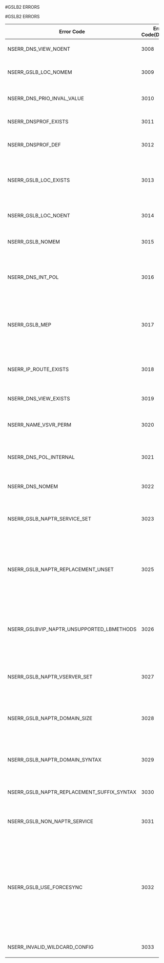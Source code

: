 #GSLB2 ERRORS

#GSLB2 ERRORS



<table><thead><tr><th>Error Code</th><th>Error Code(Decimal)</th><th>Error Code(Hex)</th><th>Error Message</th></tr></thead><tbody><tr><td>NSERR_DNS_VIEW_NOENT</td><td>3008</td><td>0xbc0</td><td>DNS View does not exist</td><tr><tr><td>NSERR_GSLB_LOC_NOMEM</td><td>3009</td><td>0xbc1</td><td>Memory allocation for location failed.</td><tr><tr><td>NSERR_DNS_PRIO_INVAL_VALUE</td><td>3010</td><td>0xbc2</td><td>Cannot bind DNS Policy with priority > 65535</td><tr><tr><td>NSERR_DNSPROF_EXISTS</td><td>3011</td><td>0xbc3</td><td>DNS Profile already exists.</td><tr><tr><td>NSERR_DNSPROF_DEF</td><td>3012</td><td>0xbc4</td><td>Cannot remove default DNS Profile.</td><tr><tr><td>NSERR_GSLB_LOC_EXISTS</td><td>3013</td><td>0xbc5</td><td>Custom Location Overlaps with an already existing location.</td><tr><tr><td>NSERR_GSLB_LOC_NOENT</td><td>3014</td><td>0xbc6</td><td>Custom Location does not exist.</td><tr><tr><td>NSERR_GSLB_NOMEM</td><td>3015</td><td>0xbc7</td><td>Not enough memory for GSLB operation.</td><tr><tr><td>NSERR_DNS_INT_POL</td><td>3016</td><td>0xbc8</td><td>Internal Policy is not allowed to bind if builtin parameter is not set with any value.</td><tr><tr><td>NSERR_GSLB_MEP</td><td>3017</td><td>0xbc9</td><td>Cannot enable MEP (Network Metric / Persistency Exchange) on a Child Site.</td><tr><tr><td>NSERR_IP_ROUTE_EXISTS</td><td>3018</td><td>0xbca</td><td>Host route enabled on this IP, cannot be used for GSLB Site IP.</td><tr><tr><td>NSERR_DNS_VIEW_EXISTS</td><td>3019</td><td>0xbcb</td><td>DNS View already exists</td><tr><tr><td>NSERR_NAME_VSVR_PERM</td><td>3020</td><td>0xbcc</td><td>Operation not permitted on a Vserver based Nameserver.</td><tr><tr><td>NSERR_DNS_POL_INTERNAL</td><td>3021</td><td>0xbcd</td><td>Cannot remove or unbind internal DNS policy</td><tr><tr><td>NSERR_DNS_NOMEM</td><td>3022</td><td>0xbce</td><td>Not enough memory for DNS Operation</td><tr><tr><td>NSERR_GSLB_NAPTR_SERVICE_SET</td><td>3023</td><td>0xbcf</td><td>Setting of these parameters on naptr gslb service is not allowed</td><tr><tr><td>NSERR_GSLB_NAPTR_REPLACEMENT_UNSET</td><td>3025</td><td>0xbd1</td><td>Unsetting of naptr replacement is not allowed if the gslb service is bound to gslb vserver of NAPTR dnsrectype.</td><tr><tr><td>NSERR_GSLBVIP_NAPTR_UNSUPPORTED_LBMETHODS</td><td>3026</td><td>0xbd2</td><td>GSLB vserver having NAPTR services can have only CUSTOM LOAD as lb method.</td><tr><tr><td>NSERR_GSLB_NAPTR_VSERVER_SET</td><td>3027</td><td>0xbd3</td><td>Setting of these parameters on natpr gslb vserver is not allowed.</td><tr><tr><td>NSERR_GSLB_NAPTR_DOMAIN_SIZE</td><td>3028</td><td>0xbd4</td><td>NAPTR domain cannot be created - name length exceeds maximum</td><tr><tr><td>NSERR_GSLB_NAPTR_DOMAIN_SYNTAX</td><td>3029</td><td>0xbd5</td><td>NAPTR domain cannot be created - name is invalid</td><tr><tr><td>NSERR_GSLB_NAPTR_REPLACEMENT_SUFFIX_SYNTAX</td><td>3030</td><td>0xbd6</td><td>Invalid NATPR Replacement Suffix</td><tr><tr><td>NSERR_GSLB_NON_NAPTR_SERVICE</td><td>3031</td><td>0xbd7</td><td>Operation permitted only on NAPTR GSLB service</td><tr><tr><td>NSERR_GSLB_USE_FORCESYNC</td><td>3032</td><td>0xbd8</td><td>Force sync option must be used in the sync gslb config command to synchronize the configuration to other GSLB sites, or manually add the requisite configuration to other sites.</td><tr><tr><td>NSERR_INVALID_WILDCARD_CONFIG</td><td>3033</td><td>0xbd9</td><td>Invalid Wildcard Configuration</td><tr></tbody></table>
